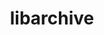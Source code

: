 ---
title: "libarchive"
layout: cache
categories: [package, develop-2023-10-08]
meta: {"versions": ["3.7.1"], "compilers": ["cce@=15.0.1", "gcc@=11.1.0", "gcc@=11.4.0", "gcc@=7.3.1", "gcc@=7.5.0", "gcc@=9.4.0", "oneapi@=2023.2.1"], "oss": ["amzn2", "rhel8", "ubuntu18.04", "ubuntu20.04"], "platforms": ["linux"], "targets": ["aarch64", "neoverse_n1", "ppc64le", "x86_64_v3", "zen4"], "stacks": ["aws-isc", "aws-isc-aarch64", "data-vis-sdk", "e4s", "e4s-arm", "e4s-cray-rhel", "e4s-oneapi", "e4s-power", "e4s-rocm-external", "radiuss", "root"], "num_specs": 11, "num_specs_by_stack": {"aws-isc-aarch64": 2, "root": 11, "aws-isc": 1, "e4s-cray-rhel": 2, "radiuss": 1, "e4s-arm": 1, "e4s-power": 1, "data-vis-sdk": 1, "e4s-rocm-external": 1, "e4s": 1, "e4s-oneapi": 1}}
spec_details: [{"hash": "vkkrqzacrro4d6wx3h6eqjqegutqhrwt", "compiler": "gcc@=7.3.1", "versions": ["3.7.1"], "os": "amzn2", "platform": "linux", "target": "aarch64", "variants": ["build_system=autotools", "compression=bz2lib,lz4,lzma,lzo2,zlib,zstd", "crypto=openssl", "+iconv", "libs=shared,static", "programs=none", "xar=libxml2"], "stacks": ["aws-isc-aarch64", "root"], "size": "-", "tarball": "https://binaries.spack.io/releases/develop-2023-10-08/build_cache/linux-amzn2-aarch64/gcc-7.3.1/libarchive-3.7.1/linux-amzn2-aarch64-gcc-7.3.1-libarchive-3.7.1-vkkrqzacrro4d6wx3h6eqjqegutqhrwt.spack"}, {"hash": "c5nrmg3lhzgu3lwnp4rgus5l2nz3qx55", "compiler": "gcc@=7.3.1", "versions": ["3.7.1"], "os": "amzn2", "platform": "linux", "target": "neoverse_n1", "variants": ["build_system=autotools", "compression=bz2lib,lz4,lzma,lzo2,zlib,zstd", "crypto=openssl", "+iconv", "libs=shared,static", "programs=none", "xar=libxml2"], "stacks": ["aws-isc-aarch64", "root"], "size": "-", "tarball": "https://binaries.spack.io/releases/develop-2023-10-08/build_cache/linux-amzn2-neoverse_n1/gcc-7.3.1/libarchive-3.7.1/linux-amzn2-neoverse_n1-gcc-7.3.1-libarchive-3.7.1-c5nrmg3lhzgu3lwnp4rgus5l2nz3qx55.spack"}, {"hash": "ouqbfw5f53e24d7rh3yhflkjybmzco35", "compiler": "gcc@=7.3.1", "versions": ["3.7.1"], "os": "amzn2", "platform": "linux", "target": "x86_64_v3", "variants": ["build_system=autotools", "compression=bz2lib,lz4,lzma,lzo2,zlib,zstd", "crypto=openssl", "+iconv", "libs=shared,static", "programs=none", "xar=libxml2"], "stacks": ["aws-isc", "root"], "size": "-", "tarball": "https://binaries.spack.io/releases/develop-2023-10-08/build_cache/linux-amzn2-x86_64_v3/gcc-7.3.1/libarchive-3.7.1/linux-amzn2-x86_64_v3-gcc-7.3.1-libarchive-3.7.1-ouqbfw5f53e24d7rh3yhflkjybmzco35.spack"}, {"hash": "7h5yrkflwmatovpcpc5xyisc4emem25z", "compiler": "cce@=15.0.1", "versions": ["3.7.1"], "os": "rhel8", "platform": "linux", "target": "zen4", "variants": ["build_system=autotools", "compression=bz2lib,lz4,lzma,lzo2,zlib,zstd", "crypto=openssl", "+iconv", "libs=shared,static", "programs=none", "xar=libxml2"], "stacks": ["root", "e4s-cray-rhel"], "size": "-", "tarball": "https://binaries.spack.io/releases/develop-2023-10-08/build_cache/linux-rhel8-zen4/cce-15.0.1/libarchive-3.7.1/linux-rhel8-zen4-cce-15.0.1-libarchive-3.7.1-7h5yrkflwmatovpcpc5xyisc4emem25z.spack"}, {"hash": "3tdgutxtshfu27dd2k7a2qu4l6vq5sg6", "compiler": "cce@=15.0.1", "versions": ["3.7.1"], "os": "rhel8", "platform": "linux", "target": "zen4", "variants": ["build_system=autotools", "compression=bz2lib,lz4,lzma,lzo2,zlib,zstd", "crypto=openssl", "+iconv", "libs=shared,static", "programs=none", "xar=libxml2"], "stacks": ["root", "e4s-cray-rhel"], "size": "-", "tarball": "https://binaries.spack.io/releases/develop-2023-10-08/build_cache/linux-rhel8-zen4/cce-15.0.1/libarchive-3.7.1/linux-rhel8-zen4-cce-15.0.1-libarchive-3.7.1-3tdgutxtshfu27dd2k7a2qu4l6vq5sg6.spack"}, {"hash": "bhylmsiofew5lerrbsh2jjhfyq53tz53", "compiler": "gcc@=7.5.0", "versions": ["3.7.1"], "os": "ubuntu18.04", "platform": "linux", "target": "x86_64_v3", "variants": ["build_system=autotools", "compression=bz2lib,lz4,lzma,lzo2,zlib,zstd", "crypto=openssl", "+iconv", "libs=shared,static", "programs=none", "xar=libxml2"], "stacks": ["radiuss", "root"], "size": "-", "tarball": "https://binaries.spack.io/releases/develop-2023-10-08/build_cache/linux-ubuntu18.04-x86_64_v3/gcc-7.5.0/libarchive-3.7.1/linux-ubuntu18.04-x86_64_v3-gcc-7.5.0-libarchive-3.7.1-bhylmsiofew5lerrbsh2jjhfyq53tz53.spack"}, {"hash": "tx4lmyfp5c4y4yp5uw7vod6bcivytoy5", "compiler": "gcc@=11.4.0", "versions": ["3.7.1"], "os": "ubuntu20.04", "platform": "linux", "target": "aarch64", "variants": ["build_system=autotools", "compression=bz2lib,lz4,lzma,lzo2,zlib,zstd", "crypto=openssl", "+iconv", "libs=shared,static", "programs=none", "xar=libxml2"], "stacks": ["e4s-arm", "root"], "size": "-", "tarball": "https://binaries.spack.io/releases/develop-2023-10-08/build_cache/linux-ubuntu20.04-aarch64/gcc-11.4.0/libarchive-3.7.1/linux-ubuntu20.04-aarch64-gcc-11.4.0-libarchive-3.7.1-tx4lmyfp5c4y4yp5uw7vod6bcivytoy5.spack"}, {"hash": "zclqkaq22kqlxvnhioujoy5mufpfo3wg", "compiler": "gcc@=9.4.0", "versions": ["3.7.1"], "os": "ubuntu20.04", "platform": "linux", "target": "ppc64le", "variants": ["build_system=autotools", "compression=bz2lib,lz4,lzma,lzo2,zlib,zstd", "crypto=openssl", "+iconv", "libs=shared,static", "programs=none", "xar=libxml2"], "stacks": ["e4s-power", "root"], "size": "-", "tarball": "https://binaries.spack.io/releases/develop-2023-10-08/build_cache/linux-ubuntu20.04-ppc64le/gcc-9.4.0/libarchive-3.7.1/linux-ubuntu20.04-ppc64le-gcc-9.4.0-libarchive-3.7.1-zclqkaq22kqlxvnhioujoy5mufpfo3wg.spack"}, {"hash": "bqwv2kraf6p5ldcybyoqa5prjws4rqms", "compiler": "gcc@=11.1.0", "versions": ["3.7.1"], "os": "ubuntu20.04", "platform": "linux", "target": "x86_64_v3", "variants": ["build_system=autotools", "compression=bz2lib,lz4,lzma,lzo2,zlib,zstd", "crypto=openssl", "+iconv", "libs=shared,static", "programs=none", "xar=expat"], "stacks": ["data-vis-sdk", "root"], "size": "-", "tarball": "https://binaries.spack.io/releases/develop-2023-10-08/build_cache/linux-ubuntu20.04-x86_64_v3/gcc-11.1.0/libarchive-3.7.1/linux-ubuntu20.04-x86_64_v3-gcc-11.1.0-libarchive-3.7.1-bqwv2kraf6p5ldcybyoqa5prjws4rqms.spack"}, {"hash": "rzuv7dlto7mi7x6xn2j57kh57bnvhij2", "compiler": "gcc@=11.4.0", "versions": ["3.7.1"], "os": "ubuntu20.04", "platform": "linux", "target": "x86_64_v3", "variants": ["build_system=autotools", "compression=bz2lib,lz4,lzma,lzo2,zlib,zstd", "crypto=openssl", "+iconv", "libs=shared,static", "programs=none", "xar=libxml2"], "stacks": ["e4s-rocm-external", "e4s", "root"], "size": "-", "tarball": "https://binaries.spack.io/releases/develop-2023-10-08/build_cache/linux-ubuntu20.04-x86_64_v3/gcc-11.4.0/libarchive-3.7.1/linux-ubuntu20.04-x86_64_v3-gcc-11.4.0-libarchive-3.7.1-rzuv7dlto7mi7x6xn2j57kh57bnvhij2.spack"}, {"hash": "4ysj6lsl2hpq5d7vltbocgv4p2oiskmk", "compiler": "oneapi@=2023.2.1", "versions": ["3.7.1"], "os": "ubuntu20.04", "platform": "linux", "target": "x86_64_v3", "variants": ["build_system=autotools", "compression=bz2lib,lz4,lzma,lzo2,zlib,zstd", "crypto=openssl", "+iconv", "libs=shared,static", "programs=none", "xar=libxml2"], "stacks": ["e4s-oneapi", "root"], "size": "-", "tarball": "https://binaries.spack.io/releases/develop-2023-10-08/build_cache/linux-ubuntu20.04-x86_64_v3/oneapi-2023.2.1/libarchive-3.7.1/linux-ubuntu20.04-x86_64_v3-oneapi-2023.2.1-libarchive-3.7.1-4ysj6lsl2hpq5d7vltbocgv4p2oiskmk.spack"}]
---